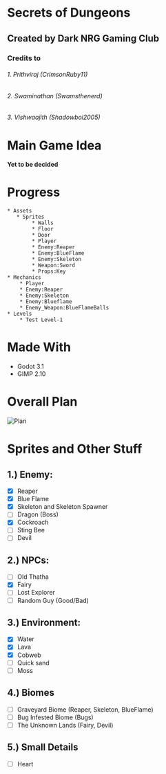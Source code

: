 # Secrets of Dungeons
## Created by Dark NRG Gaming Club
### Credits to 
###### 1. Prithviraj (CrimsonRuby11) 
###### 2. Swaminathan (Swamsthenerd)
###### 3. Vishwaajith (Shadowboi2005)

# Main Game Idea
**Yet to be decided**

# Progress
    * Assets
       * Sprites
            * Walls
            * Floor
            * Door
            * Player
            * Enemy:Reaper
            * Enemy:BlueFlame
            * Enemy:Skeleton
            * Weapon:Sword
            * Props:Key
    * Mechanics
        * Player
        * Enemy:Reaper
        * Enemy:Skeleton
        * Enemy:Blueflame
        * Enemy_Weapon:BlueFlameBalls
    * Levels
        * Test Level-1

# Made With
* Godot 3.1
* GIMP 2.10

# Overall Plan
![Plan](https://media.discordapp.net/attachments/670599989529018396/671730904573411336/unknown.png?width=564&height=664)

# Sprites and Other Stuff
## 1.) Enemy:
- [x] Reaper
- [x] Blue Flame
- [x] Skeleton and Skeleton Spawner
- [ ] Dragon (Boss)
- [x] Cockroach
- [ ] Sting Bee
- [ ] Devil

## 2.) NPCs:
- [ ] Old Thatha
- [x] Fairy
- [ ] Lost Explorer
- [ ] Random Guy (Good/Bad) 

## 3.) Environment:
- [x] Water
- [x] Lava
- [x] Cobweb
- [ ] Quick sand
- [ ] Moss

## 4.) Biomes
- [ ] Graveyard Biome (Reaper, Skeleton, BlueFlame)
- [ ] Bug Infested Biome (Bugs)
- [ ] The Unknown Lands (Fairy, Devil)

## 5.) Small Details
- [ ] Heart
